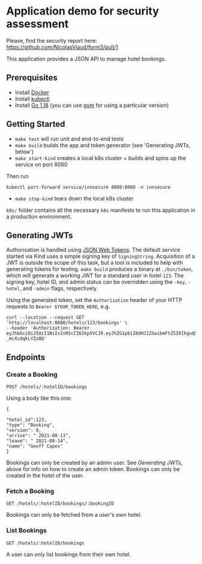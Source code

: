 Application demo for security assessment
=========================================
Please, find the security report here: https://github.com/NicolasViaud/form3/pull/1

This application provides a JSON API to manage hotel bookings.

## Prerequisites
- Install [Docker](https://docs.docker.com/get-docker/)
- Install [kubectl](https://kubernetes.io/docs/tasks/tools/)
- Install [Go 1.18](https://golang.org/) (you can use [gvm](https://github.com/moovweb/gvm) for using a particular version)

## Getting Started
- `make test` will run unit and end-to-end tests
- `make build` builds the app and token generator (see 'Generating JWTs, below')
- `make start-kind` creates a local k8s cluster + builds and spins up the service on port 8080

Then run
```
kubectl port-forward service/innsecure 8080:8080 -n innsecure
```

- `make stop-kind` tears down the local k8s cluster

`k8s/` folder contains all the necessary `k8s` manifests to run this application in a production environment.

## Generating JWTs
Authorisation is handled using [JSON Web Tokens](jwt.io). The default service started via Kind uses a simple signing key of `SigningString`. Acquisition of a JWT is outside the scope of this task, but a tool is included to help with generating tokens for testing. `make build` produces a binary at `./bin/token`, which will generate a working JWT for a standard user in hotel `123`. The signing key, hotel ID, and admin status can be overridden using the `-key`, `-hotel`, and `-admin` flags, respectively.

Using the generated token, set the `Authorization` header of your HTTP requests to `Bearer $YOUR_TOKEN_HERE`, e.g.

```
curl --location --request GET 'http://localhost:8080/hotels/123/bookings' \
--header 'Authorization: Bearer eyJhbGciOiJIUzI1NiIsInR5cCI6IkpXVCJ9.eyJhZG1pbiI6dHJ1ZSwibmFtZSI6IkguQS4gS2VyciIsIm9yZyI6MTIzLCJzdWIiOiI4NzkwYzUxNC03M2I2LTQwMGYtOGYyOC1hY2M3NGQzNDJhMjIifQ.jEVthaAkJZ2mQ0jNsXH1oSMGcYX1-_mcXcdqkLYZz8Q'
```

## Endpoints
### Create a Booking
`POST /hotels/:hotelID/bookings`

Using a body like this one:
```
{

"hotel_id":123,
"type": "Booking",
"version": 0,
"arrive": " 2021-08-13",
"leave": " 2021-08-14",
"name": "Geoff Capes"
}
```

Bookings can only be created by an admin user. See _Generating JWTs_, above for info on how to create an admin token.
Bookings can only be created in the hotel of the user.

### Fetch a Booking
`GET /hotels/:hotelID/bookings/:bookingID`

Bookings can only be fetched from a user's own hotel.

### List Bookings
`GET /hotels/:hotelID/bookings`

A user can only list bookings from their own hotel.
